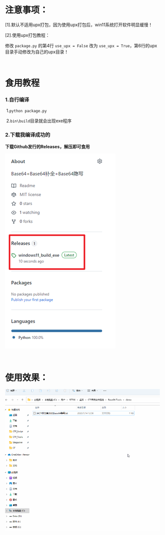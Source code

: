 # 注意事项：

[1].默认不适用upx打包，因为使用upx打包后，win11系统打开软件明显缓慢！

[2].使用upx打包教程：

修改 `package.py` 的第4行 `use_upx = False` 改为 `use_upx = True`，第6行的upx目录手动修改为自己的upx目录！

<br>

# 食用教程

### 1.自行编译

​	1.`python package.py`

​	2.`bin\build`目录就会出现exe程序

### 2.下载我编译成功的

**下载Github发行的Releases，解压即可食用**

![image](images/image.png)

<br>

# 使用效果：

![gif](images/image.gif)